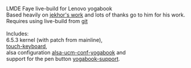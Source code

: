 LMDE Faye live-build for Lenovo yogabook<br>
Based heavily on [jekhor's work](https://github.com/jekhor/yogabook-livecd) and lots of thanks go to him for his work.<br> 
Requires using live-build from [git](https://salsa.debian.org/live-team/live-build.git)<BR>
<BR>
Includes:<BR>
6.5.3 kernel (with patch from mainline), <BR> 
[touch-keyboard](https://github.com/jekhor/chromiumos_touch_keyboard/tree/master), <BR>
alsa configuration [alsa-ucm-conf-yogabook](https://github.com/jekhor/alsa-ucm-conf-yogabook/tree/main) and<BR>
support for the pen button [yogabook-support](https://github.com/jekhor/yogabook-support/tree/main).
